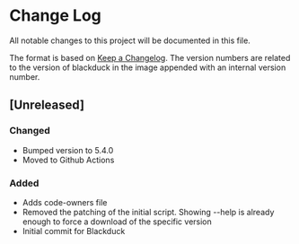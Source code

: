 # Change Log
All notable changes to this project will be documented in this file.

The format is based on [Keep a Changelog](http://keepachangelog.com/).
The version numbers are related to the version of blackduck in the image appended with an internal version number.

## [Unreleased]

### Changed
- Bumped version to 5.4.0
- Moved to Github Actions 

### Added
- Adds code-owners file
- Removed the patching of the initial script. 
  Showing --help is already enough to force a download of the specific version
- Initial commit for Blackduck
